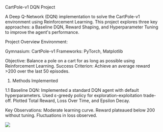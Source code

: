 CartPole-v1 DQN Project

A Deep Q-Network (DQN) implementation to solve the CartPole-v1 environment using Reinforcement Learning. This project explores three key approaches: a Baseline DQN, Reward Shaping, and Hyperparameter Tuning to improve the agent's performance.

Project Overview
Environment:

Gymnasium: CartPole-v1
Frameworks: PyTorch, Matplotlib

Objective: Balance a pole on a cart for as long as possible using Reinforcement Learning.
Success Criterion: Achieve an average reward >200 over the last 50 episodes.

1. Methods Implemented

1.1 Baseline DQN:
Implemented a standard DQN agent with default hyperparameters.
Used ε-greedy policy for exploration-exploitation trade-off.
Plotted Total Reward, Loss Over Time, and Epsilon Decay.

Key Observations:
Moderate learning curve.
Reward plateaued below 200 without tuning.
Fluctuations in loss observed.

<img src="https://github.com/user-attachments/assets/a68a26a5-450d-40dc-a421-ca9374d74609" />


